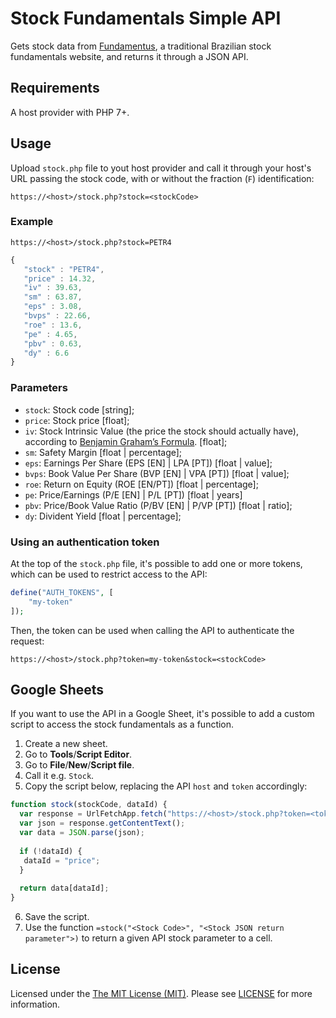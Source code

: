 # Stock Fundamentals Simple API

Gets stock data from [Fundamentus](https://www.fundamentus.com.br/), a traditional Brazilian stock fundamentals website, and returns it through a JSON API.

## Requirements

A host provider with PHP 7+.

## Usage

Upload `stock.php` file to yout host provider and call it through your host's URL passing the stock code, with or without the fraction (`F`) identification:

```
https://<host>/stock.php?stock=<stockCode>
```

### Example

```
https://<host>/stock.php?stock=PETR4
```

```javascript
{
   "stock" : "PETR4",
   "price" : 14.32,
   "iv" : 39.63,
   "sm" : 63.87,
   "eps" : 3.08,
   "bvps" : 22.66,
   "roe" : 13.6,
   "pe" : 4.65,
   "pbv" : 0.63,
   "dy" : 6.6
}
```

### Parameters

* `stock`: Stock code [string];
* `price`: Stock price [float];
* `iv`: Stock Intrinsic Value (the price the stock should actually have), according to [Benjamin Graham’s Formula](https://en.wikipedia.org/wiki/Benjamin_Graham_formula). [float];
* `sm`: Safety Margin [float | percentage];
* `eps`: Earnings Per Share (EPS [EN] | LPA [PT]) [float | value];
* `bvps`: Book Value Per Share (BVP [EN] | VPA [PT]) [float | value];
* `roe`: Return on Equity (ROE [EN/PT]) [float | percentage];
* `pe`: Price/Earnings (P/E [EN] | P/L [PT]) [float | years]
* `pbv`: Price/Book Value Ratio (P/BV [EN] | P/VP [PT]) [float | ratio];
* `dy`: Divident Yield [float | percentage];

### Using an authentication token

At the top of the `stock.php` file, it's possible to add one or more tokens, which can be used to restrict access to the API:

```php
define("AUTH_TOKENS", [
    "my-token"
]);
```

Then, the token can be used when calling the API to authenticate the request:

```
https://<host>/stock.php?token=my-token&stock=<stockCode>
```

## Google Sheets

If you want to use the API in a Google Sheet, it's possible to add a custom script to access the stock fundamentals as a function.

1. Create a new sheet.
2. Go to **Tools**/**Script Editor**.
3. Go to **File**/**New**/**Script file**.
4. Call it e.g. `Stock`.
5. Copy the script below, replacing the API `host` and `token` accordingly:
```javascript
function stock(stockCode, dataId) {
  var response = UrlFetchApp.fetch("https://<host>/stock.php?token=<token>&stock=" + stockCode);
  var json = response.getContentText();
  var data = JSON.parse(json);
  
  if (!dataId) {
   dataId = "price"; 
  }
  
  return data[dataId];
}
```
6. Save the script.
7. Use the function `=stock("<Stock Code>", "<Stock JSON return parameter">)` to return a given API stock parameter to a cell.

## <a id="license"></a>License

Licensed under the [The MIT License (MIT)](http://opensource.org/licenses/MIT). Please see [LICENSE](LICENSE) for more information.